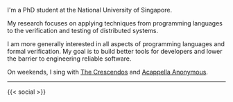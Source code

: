 
I'm a PhD student at the National University of Singapore.

My research focuses on applying techniques from programming languages to the verification and testing of distributed systems.

I am more generally interested in all aspects of programming languages and formal verification. My goal is to build better tools for developers and lower the barrier to engineering reliable software.

<!-- making reasoning tractable -->

<!-- I previously dabbled in static analysis and logic/answer set programming. -->

<!--
Separately, [game development](/other#games).
https://gohugo.io/content-management/cross-references/

Create art using computers
I am also interested in exploring how computers can support and enhance creative work. Producing programs, music, art, narratives. Both for casual creators and experts.

Creative endeavour. New tools

Satisfying music theory
3d buildings, trees with holes, spaceships and shape grammars
Asp narrative generation

-->

On weekends, I sing with [The Crescendos](https://www.instagram.com/the_crescendos/) and [Acappella Anonymous](https://www.instagram.com/acappellaanonymous/).

---

{{< social >}}
